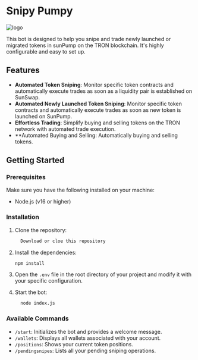 # Snipy Pumpy
![logo](https://github.com/user-attachments/assets/0a4d4cab-f785-4c13-998a-338208c93cf2)

This bot is designed to help you snipe and trade newly launched or migrated tokens in sunPump on the TRON blockchain. It's highly configurable and easy to set up.


## Features

- **Automated Token Sniping**: Monitor specific token contracts and automatically execute trades as soon as a liquidity pair is established on SunSwap.
- **Automated Newly Launched Token Sniping**: Monitor specific token contracts and automatically execute trades as soon as new token is launched on SunPump.
- **Effortless Trading**: Simplify buying and selling tokens on the TRON network with automated trade execution.
- **Automated Buying and Selling: Automatically buying and selling tokens.



## Getting Started

### Prerequisites

Make sure you have the following installed on your machine:

- Node.js (v16 or higher)

### Installation

1. Clone the repository:

   ```bash
     Download or cloe this repository
   ```

2. Install the dependencies:

   ```bash
   npm install
   ```

3. Open the `.env` file in the root directory of your project and modify it with your specific configuration.

4. Start the bot:

   ```bash
     node index.js
   ```

### Available Commands

- `/start`: Initializes the bot and provides a welcome message.
- `/wallets`: Displays all wallets associated with your account.
- `/positions`: Shows your current token positions.
- `/pendingsnipes`: Lists all your pending sniping operations.


